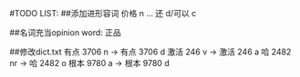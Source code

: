 #TODO LIST:
##添加进形容词
价格 n ... 还 d/可以 c

##名词充当opinion word:
正品

##修改dict.txt
有点 3706 n -> 有点 3706 d
激活 246 v -> 激活 246 a
哈 2482 nr -> 哈 2482 o
根本 9780 a -> 根本 9780 d




